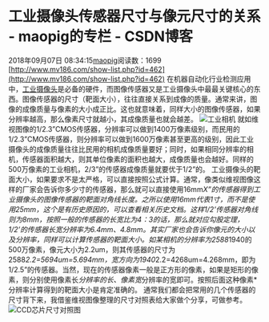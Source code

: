 # 工业摄像头传感器尺寸与像元尺寸的关系 - maopig的专栏 - CSDN博客
2018年09月07日 08:34:15[maopig](https://me.csdn.net/maopig)阅读数：1699
[http://www.mv186.com/show-list.php?id=462](http://www.mv186.com/show-list.php?id=462)
在机器自动化行业检测应用中，[工业摄像头](http://www.mv186.com/show-product-11.html)是必备的硬件，而图像传感器又是工业摄像头中最最关键核心的东西。图像传感器的尺寸（靶面大小），往往直接关系到成像的质量。通常来讲，图像的成像质量与像素的大小成正比。这也就意味着，同样大小的图像传感器，如果分辨率越高，那么像素尺寸就越小，其成像质量也就会越差。
![工业相机](http://www.mv186.com/uploads/image/20151118/1447812534663901.png)
就如维视图像的1/2.3”CMOS传感器，分辨率可以做到1400万像素级别，而民用的1/2.3”CMOS传感器，则分辨率可以做到1600万像素甚至更高的级别，因此工业摄像头的成像质量往往比民用的相机成像质量要好；同时，如果相同分辨率的相机，传感器面积越大，则其单位像素的面积也越大，成像质量也会越好。同样的500万像素的工业相机，2/3”的传感器成像质量就要优于1/2”的。
工业摄像头的靶面大小，如果要求不是太严格，可以直接按照公式计算。通常，像类似维视图像这样的厂家会告诉你多少寸的传感器，那么就可以直接使用16mm*X”的传感器得到工业摄像头的图像传感器的靶面对角线长度。之所以使用16mm代表1寸，而不是使用25mm，这个是有历史原因的，可以查看相关历史文档。这样1/2’传感器对角线则为8mm，按照一般的传感器的长宽比为4：3的话，那么就对应勾股定理，1/2’的传感器长宽分辨率为6.4mm、4.8mm。其实厂家也会告诉你像元的大小以及分辨率，同样可以计算传感器的靶面大小。如某相机的分辨率为2588*1940的500万像素，像元大小为2.2um，则其传感器的尺寸为2588*2.2=5694um=5.694mm，宽方向为1940*2.2=4268um=4.268mm，即为1/2.5”的传感器。当然，现在的传感器像素一般是正方形的像素，如果是矩形的像素，则分别使用像素长*分辨率的长、像素宽*分辨率的宽即可。按照后面这种像素*分辨率计算得到的靶面大小是肯定准确的。
通常我们都会把常用的几个传感器的尺寸背下来，我借鉴维视图像整理的尺寸对照表给大家做个分享，可做参考。
![CCD芯片尺寸对照图](http://www.mv186.com/uploads/image/20151118/1447812560427568.png)
